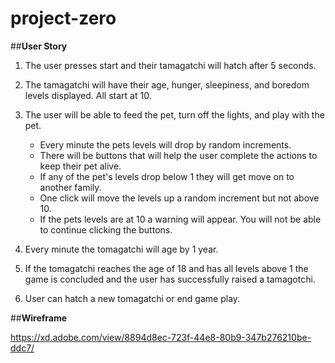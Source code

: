 # project-zero

##__User Story__

1. The user presses start and their tamagatchi will hatch after 5 seconds.

2. The tamagatchi will have their age, hunger, sleepiness, and boredom levels displayed. All start at 10. 

3. The user will be able to feed the pet, turn off the lights, and play with the pet. 
	* Every minute the pets levels will drop by random increments.
	* There will be buttons that will help the user complete the actions to keep their pet alive. 
	* If any of the pet's levels drop below 1 they will get move on to another family. 
	* One click will move the levels up a random increment but not above 10. 
	* If the pets levels are at 10 a warning will appear. You will not be able to continue clicking the buttons. 

4. Every minute the tomagatchi will age by 1 year. 

5. If the tomagatchi reaches the age of 18 and has all levels above 1 the game is concluded and the user has successfully raised a tamagotchi.

6. User can hatch a new tomagatchi or end game play. 

##__Wireframe__ 

https://xd.adobe.com/view/8894d8ec-723f-44e8-80b9-347b276210be-ddc7/